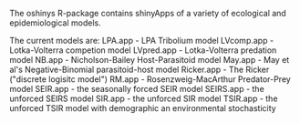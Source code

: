 The oshinys R-package contains shinyApps of a variety of ecological and epidemiological models. 

The current models are:
LPA.app - LPA Tribolium model
LVcomp.app - Lotka-Volterra competion model
LVpred.app - Lotka-Volterra predation model
NB.app - Nicholson-Bailey Host-Parasitoid model
May.app - May et al's Negative-Binomial parasitoid-host model
Ricker.app - The Ricker ("discrete logisitc model")
RM.app - Rosenzweig-MacArthur Predator-Prey model
SEIR.app - the seasonally forced SEIR model
SEIRS.app - the unforced SEIRS model
SIR.app - the unforced SIR model
TSIR.app - the unforced TSIR model with demographic an environmental stochasticity

